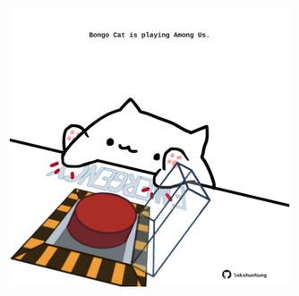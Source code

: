 <!-- built at 25/03/2023, 19:00:50 UTC -->
<p align="center">
  <img width="500" height="500" src="./ReadmeImage.svg">
</p>

